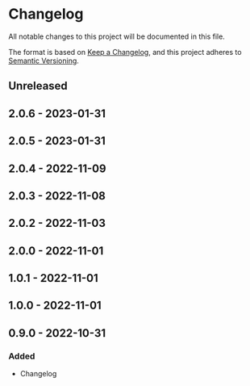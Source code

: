 # Changelog

All notable changes to this project will be documented in this file.

The format is based on [Keep a Changelog](https://keepachangelog.com/en/1.0.0/),
and this project adheres to [Semantic Versioning](https://semver.org/spec/v2.0.0.html).

## Unreleased

## 2.0.6 - 2023-01-31

## 2.0.5 - 2023-01-31

## 2.0.4 - 2022-11-09

## 2.0.3 - 2022-11-08

## 2.0.2 - 2022-11-03

## 2.0.0 - 2022-11-01

## 1.0.1 - 2022-11-01

## 1.0.0 - 2022-11-01

## 0.9.0 - 2022-10-31
### Added
- Changelog

